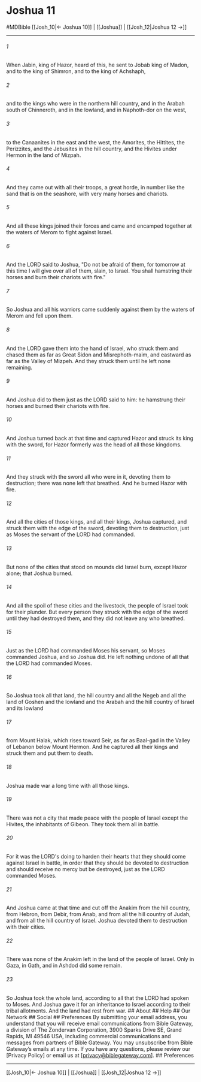 # Joshua 11
#MDBible
[[Josh_10|← Joshua 10]] | [[Joshua]] | [[Josh_12|Joshua 12 →]]

***


###### 1 
When Jabin, king of Hazor, heard of this, he sent to Jobab king of Madon, and to the king of Shimron, and to the king of Achshaph, 

###### 2 
and to the kings who were in the northern hill country, and in the Arabah south of Chinneroth, and in the lowland, and in Naphoth-dor on the west, 

###### 3 
to the Canaanites in the east and the west, the Amorites, the Hittites, the Perizzites, and the Jebusites in the hill country, and the Hivites under Hermon in the land of Mizpah. 

###### 4 
And they came out with all their troops, a great horde, in number like the sand that is on the seashore, with very many horses and chariots. 

###### 5 
And all these kings joined their forces and came and encamped together at the waters of Merom to fight against Israel. 

###### 6 
And the LORD said to Joshua, "Do not be afraid of them, for tomorrow at this time I will give over all of them, slain, to Israel. You shall hamstring their horses and burn their chariots with fire." 

###### 7 
So Joshua and all his warriors came suddenly against them by the waters of Merom and fell upon them. 

###### 8 
And the LORD gave them into the hand of Israel, who struck them and chased them as far as Great Sidon and Misrephoth-maim, and eastward as far as the Valley of Mizpeh. And they struck them until he left none remaining. 

###### 9 
And Joshua did to them just as the LORD said to him: he hamstrung their horses and burned their chariots with fire. 

###### 10 
And Joshua turned back at that time and captured Hazor and struck its king with the sword, for Hazor formerly was the head of all those kingdoms. 

###### 11 
And they struck with the sword all who were in it, devoting them to destruction; there was none left that breathed. And he burned Hazor with fire. 

###### 12 
And all the cities of those kings, and all their kings, Joshua captured, and struck them with the edge of the sword, devoting them to destruction, just as Moses the servant of the LORD had commanded. 

###### 13 
But none of the cities that stood on mounds did Israel burn, except Hazor alone; that Joshua burned. 

###### 14 
And all the spoil of these cities and the livestock, the people of Israel took for their plunder. But every person they struck with the edge of the sword until they had destroyed them, and they did not leave any who breathed. 

###### 15 
Just as the LORD had commanded Moses his servant, so Moses commanded Joshua, and so Joshua did. He left nothing undone of all that the LORD had commanded Moses. 

###### 16 
So Joshua took all that land, the hill country and all the Negeb and all the land of Goshen and the lowland and the Arabah and the hill country of Israel and its lowland 

###### 17 
from Mount Halak, which rises toward Seir, as far as Baal-gad in the Valley of Lebanon below Mount Hermon. And he captured all their kings and struck them and put them to death. 

###### 18 
Joshua made war a long time with all those kings. 

###### 19 
There was not a city that made peace with the people of Israel except the Hivites, the inhabitants of Gibeon. They took them all in battle. 

###### 20 
For it was the LORD's doing to harden their hearts that they should come against Israel in battle, in order that they should be devoted to destruction and should receive no mercy but be destroyed, just as the LORD commanded Moses. 

###### 21 
And Joshua came at that time and cut off the Anakim from the hill country, from Hebron, from Debir, from Anab, and from all the hill country of Judah, and from all the hill country of Israel. Joshua devoted them to destruction with their cities. 

###### 22 
There was none of the Anakim left in the land of the people of Israel. Only in Gaza, in Gath, and in Ashdod did some remain. 

###### 23 
So Joshua took the whole land, according to all that the LORD had spoken to Moses. And Joshua gave it for an inheritance to Israel according to their tribal allotments. And the land had rest from war. ## About ## Help ## Our Network ## Social ## Preferences By submitting your email address, you understand that you will receive email communications from Bible Gateway, a division of The Zondervan Corporation, 3900 Sparks Drive SE, Grand Rapids, MI 49546 USA, including commercial communications and messages from partners of Bible Gateway. You may unsubscribe from Bible Gateway&rsquo;s emails at any time. If you have any questions, please review our [Privacy Policy] or email us at [privacy@biblegateway.com]. ## Preferences

***

[[Josh_10|← Joshua 10]] | [[Joshua]] | [[Josh_12|Joshua 12 →]]

